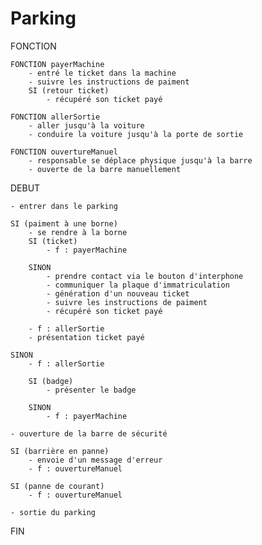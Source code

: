 # Parking
FONCTION
``` 
FONCTION payerMachine
    - entré le ticket dans la machine
    - suivre les instructions de paiment
    SI (retour ticket)
        - récupéré son ticket payé 

FONCTION allerSortie
    - aller jusqu'à la voiture
    - conduire la voiture jusqu'à la porte de sortie

FONCTION ouvertureManuel
    - responsable se déplace physique jusqu'à la barre
    - ouverte de la barre manuellement 
```


DEBUT

    - entrer dans le parking

    SI (paiment à une borne)
        - se rendre à la borne
        SI (ticket)
            - f : payerMachine
        
        SINON
            - prendre contact via le bouton d'interphone
            - communiquer la plaque d'immatriculation
            - génération d'un nouveau ticket
            - suivre les instructions de paiment
            - récupéré son ticket payé
    
        - f : allerSortie
        - présentation ticket payé
    
    SINON
        - f : allerSortie
        
        SI (badge)
            - présenter le badge

        SINON
            - f : payerMachine

    - ouverture de la barre de sécurité

    SI (barrière en panne)
        - envoie d'un message d'erreur
        - f : ouvertureManuel
    
    SI (panne de courant)
        - f : ouvertureManuel

    - sortie du parking

FIN
